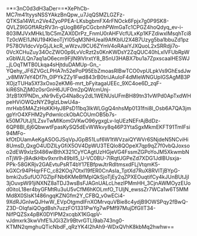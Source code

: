 =*=3nC0d3dH3aDer==*XePhCb-MC7m41tyysNSSYAkzBnQpw_u7JqQSMZLGZFz-QTKSa14WLn2Ve4ZyoPPEA-LKsbgbmFX4rFNOck6Fpjx7g0P9SK8-QVLZ9lGGffARzRV3n-gUogB6FpCGcbnhPWmGaTc1CPGZ4hoQdyq_ev-i-803lMJVxMHkL1bC5mZAX0DrPz_FnmU0rAHFVcfULxKp1KFZdiwxIMsqhTci8Tz0cWEl1JNU194KIeoTjYI05qM3NHUeaI9AfKblU2X4B7Uzyg5ba1bbuZd1pzP578OVIdcvVpGjJLkcR_wWzvJ9CU6ZYmV4oRAaiYJXQuoL2xSRRdji7o-0VcXCHuZuy34OcZWO0p9LvVcRzt2s0KnKWDsY2ZqQUC40hLxlVFUbRpWxGbWJLQn7aq1aO6ecm9FjlN9lVIrxtY8_B5nU3HABX7bu1a7ZpxscaalHESWJ_jLOqTMTB0Lkqa4sHjtduDAMUp-Gn_-YQehy_JF6ZVGcLPHA7n52ePoP95EbZmoasRlBwTCO0vpULpkVs9GhEsdJw_v8MW7eY4Df7h_0IPYkZZy1Fwd843rB0triJAuIoF4dMIeWNGUpIGSAgMB3PXOjzTUHa5Xf3xOxo2eKM6-mrt_bFyitagaUEEc_9XC4oe6D_zqF-kiR6ShZjM0z0srGnH6JUF0m2pQWcmUnj-3fzB1XfPNDn_xNr9vEyG4Na8cy2dL1WENUsUFmBH89tn31vWPd0ApTxdWHpeHViOWQzNYZ9glzLbwU4a-mrHxb5MAZzHsKKHyJ8PsD11bq3lkWLGgQ4nhsMp0131fni8l_Osb6A7QA3jmgpYrO4XFHM2yPdwnlcckObACOUmOB5b7s-k50M7UtJj1LZsvTwMlKomGVKwO96ygxgLv-lqUEzNEFrAjBdDz-6QP8Bl_6j6QbwwtFpasKySQ5dEvWWkvy8q46P3YtaSgxMkmEKFT91TmIFsi94MFo-kfOtDUamAeKgASOGJSqVpJGpB51Luf6W1tWVzaiQYWVr6SNjdeN5NCviHi8UmsD_QxgO4UDZILyGfiX5OV4DpWU3TEQlo8QOpeX7qp9qZ7f0vbQJoxsoo2dEW9xlzSt486wiBthX321CyYCAgtUzHGjeVG4FssmZGPoYoJM5XkwmbNnTjW9-j9AdkHbv9xnrlh49bll5_U-VC0BU-7IRqtUGPeZd7XDG1JdlBUsxja-PPk-58GKRjv2GAEvtuPsRT4bY17EBfpwJtrRdItmsxdFLjVtqmK5-kGXCr94PHqrFFC_c82KOq7OtxI19fER0CnAsIa_TptXd7RuX8RVlTjBYpG-bmki2uSufUO7GZlpFNb6KMeBfMplQkSjoTjEy2qZPXEOuqtifCy4kJUnBUtJjI3jOuvpW91jiNXNZ8aTDJ3wsBsFJAGnUALcLhezIPMmHH_3CjnAWMOyzEUod0itoL18er4byGFMtRu3uU5vCfM6hKOLmfO_TUljN_ewssZr7WCa1w6T5MMMd8X0SlsK1486ngqKZNGfm2Y_CFBQ_v0wECi4-9XdRJGnIwQJHwW_EVpOtgmdlFnXOMrvquVBie8c4ydjB9OWSPqy2fBwQ-Z3D-OIqfaiQOgdBsh7uzzFO1331PwYg7wPMf97MujDfGIIT34-NifPQZSx4pBK0DYIPM2xcqbX1KGqpV-vJdmxrk3kwVhfE1iJGi3Zlr9BtvrGTLl9ab743ng0-KTMN2qmghuQTicNbdF_qRzYK4I2hAh9-WDxQVhK8kbMq2hwhw==